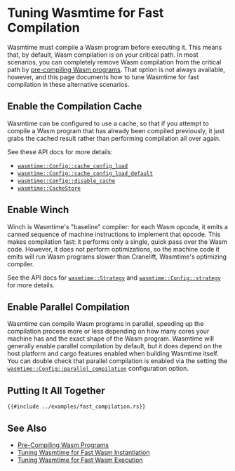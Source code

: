 # Tuning Wasmtime for Fast Compilation

Wasmtime must compile a Wasm program before executing it. This means that, by
default, Wasm compilation is on your critical path. In most scenarios, you can
completely remove Wasm compilation from the critical path by [pre-compiling Wasm
programs](./examples-pre-compiling-wasm.md). That option is not always
available, however, and this page documents how to tune Wasmtime for fast
compilation in these alternative scenarios.

## Enable the Compilation Cache

Wasmtime can be configured to use a cache, so that if you attempt to compile a
Wasm program that has already been compiled previously, it just grabs the cached
result rather than performing compilation all over again.

See these API docs for more details:

* [`wasmtime::Config::cache_config_load`](https://docs.rs/wasmtime/latest/wasmtime/struct.Config.html#method.cache_config_load)
* [`wasmtime::Config::cache_config_load_default`](https://docs.rs/wasmtime/latest/wasmtime/struct.Config.html#method.cache_config_load_default)
* [`wasmtime::Config::disable_cache`](https://docs.rs/wasmtime/latest/wasmtime/struct.Config.html#method.disable_cache)
* [`wasmtime::CacheStore`](https://docs.rs/wasmtime/latest/wasmtime/trait.CacheStore.html)

## Enable Winch

Winch is Wasmtime's "baseline" compiler: for each Wasm opcode, it emits a canned
sequence of machine instructions to implement that opcode. This makes
compilation fast: it performs only a single, quick pass over the Wasm
code. However, it does not perform optimizations, so the machine code it emits
will run Wasm programs slower than Cranelift, Wasmtime's optimizing compiler.

See the API docs for
[`wasmtime::Strategy`](https://docs.rs/wasmtime/latest/wasmtime/enum.Strategy.html)
and
[`wasmtime::Config::strategy`](https://docs.rs/wasmtime/latest/wasmtime/struct.Config.html#method.strategy)
for more details.

## Enable Parallel Compilation

Wasmtime can compile Wasm programs in parallel, speeding up the compilation
process more or less depending on how many cores your machine has and the exact
shape of the Wasm program. Wasmtime will generally enable parallel compilation
by default, but it does depend on the host platform and cargo features enabled
when building Wasmtime itself. You can double check that parallel compilation is
enabled via the setting the
[`wasmtime::Config::parallel_compilation`](https://docs.rs/wasmtime/latest/wasmtime/struct.Config.html#method.parallel_compilation)
configuration option.

## Putting It All Together

```rust,ignore
{{#include ../examples/fast_compilation.rs}}
```

## See Also

* [Pre-Compiling Wasm Programs](./examples-pre-compiling-wasm.md)
* [Tuning Wasmtime for Fast Wasm Instantiation](./examples-fast-instantiation.md)
* [Tuning Wasmtime for Fast Wasm Execution](./examples-fast-execution.md)
